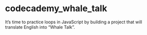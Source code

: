 # codecademy_whale_talk
It’s time to practice loops in JavaScript by building a project that will translate English into “Whale Talk”.
